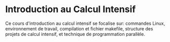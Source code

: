 # Introduction au Calcul Intensif
Ce cours d'introduction au calcul intensif se focalise sur: commandes Linux, environnement de travail, compilation et fichier makefile, structure des projets de calcul intensif, et technique de programmation parallèle. 
